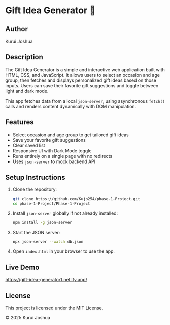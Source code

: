 # Gift Idea Generator 🎁

## Author
Kurui Joshua

## Description
The Gift Idea Generator is a simple and interactive web application built with HTML, CSS, and JavaScript. It allows users to select an occasion and age group, then fetches and displays personalized gift ideas based on those inputs. Users can save their favorite gift suggestions and toggle between light and dark mode.

This app fetches data from a local `json-server`, using asynchronous `fetch()` calls and renders content dynamically with DOM manipulation.

## Features
- Select occasion and age group to get tailored gift ideas
- Save your favorite gift suggestions
- Clear saved list
- Responsive UI with Dark Mode toggle
- Runs entirely on a single page with no redirects
- Uses `json-server` to mock backend API

## Setup Instructions

1. Clone the repository:
   ```bash
   git clone https://github.com/Kujo254/phase-1-Project.git
   cd phase-1-Project/Phase-1-Project
   ```

2. Install `json-server` globally if not already installed:
   ```bash
   npm install -g json-server
   ```

3. Start the JSON server:
   ```bash
   npx json-server --watch db.json
   ```

4. Open `index.html` in your browser to use the app.

## Live Demo
https://gift-idea-generator1.netlify.app/
## License
This project is licensed under the MIT License.

© 2025 Kurui Joshua